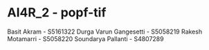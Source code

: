 # AI4R_2 - popf-tif
Basit Akram - S5161322
Durga Varun Gangesetti - S5058219 
Rakesh Motamarri - S5058220 
Soundarya Pallanti - S4807289
